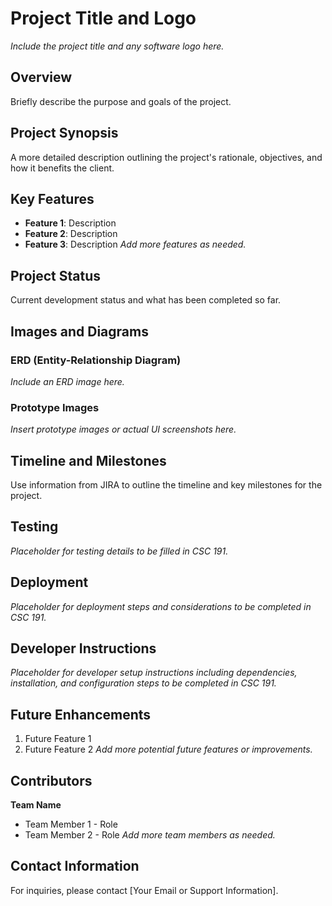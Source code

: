 # Project Title and Logo
*Include the project title and any software logo here.*

## Overview
Briefly describe the purpose and goals of the project.

## Project Synopsis
A more detailed description outlining the project's rationale, objectives, and how it benefits the client.

## Key Features
- **Feature 1**: Description
- **Feature 2**: Description
- **Feature 3**: Description
*Add more features as needed.*

## Project Status
Current development status and what has been completed so far.

## Images and Diagrams
### ERD (Entity-Relationship Diagram)
*Include an ERD image here.*

### Prototype Images
*Insert prototype images or actual UI screenshots here.*

## Timeline and Milestones
Use information from JIRA to outline the timeline and key milestones for the project.

## Testing
*Placeholder for testing details to be filled in CSC 191.*

## Deployment
*Placeholder for deployment steps and considerations to be completed in CSC 191.*

## Developer Instructions
*Placeholder for developer setup instructions including dependencies, installation, and configuration steps to be completed in CSC 191.*

## Future Enhancements
1. Future Feature 1
2. Future Feature 2
*Add more potential future features or improvements.*

## Contributors
**Team Name**
- Team Member 1 - Role
- Team Member 2 - Role
*Add more team members as needed.*

## Contact Information
For inquiries, please contact [Your Email or Support Information].
